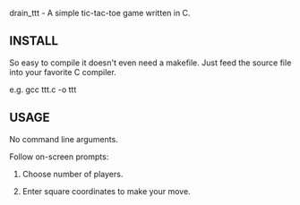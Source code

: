 drain_ttt - A simple tic-tac-toe game written in C.

INSTALL
----------

So easy to compile it doesn't even need a makefile. Just feed the source file into your favorite C compiler.

e.g.
gcc ttt.c -o ttt

USAGE
--------

No command line arguments.

Follow on-screen prompts:

1) Choose number of players.

2) Enter square coordinates to make your move.

